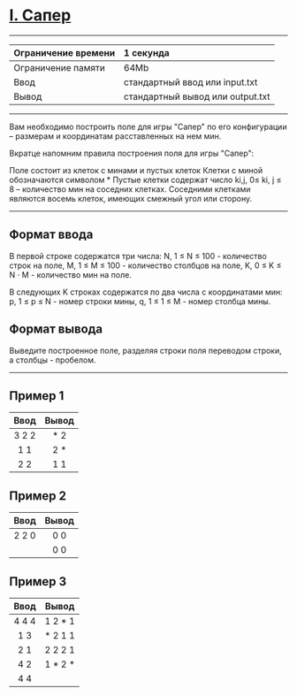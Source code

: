 # [I. Сапер](https://contest.yandex.ru/contest/27472/problems/I/)

---
| Ограничение времени  | 1 секунда  |
| :--- |:---|
| Ограничение памяти     | 64Mb |
| Ввод      | стандартный ввод или input.txt |
| Вывод | стандартный вывод или output.txt |
---

Вам необходимо построить поле для игры "Сапер" по его конфигурации – размерам и координатам расставленных на нем мин.

Вкратце напомним правила построения поля для игры "Сапер":

Поле состоит из клеток с минами и пустых клеток
Клетки с миной обозначаются символом *
Пустые клетки содержат число ki,j, 0≤ ki, j ≤ 8 – количество мин на соседних клетках. Соседними клетками являются восемь клеток, имеющих смежный угол или сторону.

---
## Формат ввода
В первой строке содержатся три числа: N, 1 ≤ N ≤ 100 - количество строк на поле, M, 1 ≤ M ≤ 100 - количество столбцов на поле, K, 0 ≤ K ≤ N ⋅ M - количество мин на поле.

В следующих K строках содержатся по два числа с координатами мин: p, 1 ≤ p ≤ N - номер строки мины, q, 1 ≤ 1 ≤ M - номер столбца мины.

## Формат вывода
Выведите построенное поле, разделяя строки поля переводом строки, а столбцы - пробелом.

---
## Пример 1

| Ввод  | Вывод  |
| :---: | :---: |
| 3 2 2 | * 2 |
| 1 1 | 2 * |
| 2 2 | 1 1|

## Пример 2

| Ввод  | Вывод  |
| :---: | :---: |
| 2 2 0 | 0 0 |
| | 0 0 |

## Пример 3

| Ввод  | Вывод  |
| :---: | :---: |
| 4 4 4 | 1 2 * 1 |
| 1 3 | * 2 1 1 |
| 2 1 | 2 2 2 1 |
| 4 2 | 1 * 2 * |
| 4 4 |  |
